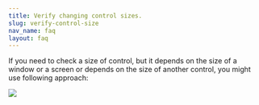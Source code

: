 ```yaml
---
title: Verify changing control sizes.
slug: verify-control-size
nav_name: faq
layout: faq
---
```



If you need to check a size of control, but it depends on the size of a window or a screen or depends on the size of another control, 
you might use following approach:

<div class="screenshot">
  <img src="{{site.url}}/shared/img/screenshot-check-control-size.png"></img>
  </div>
